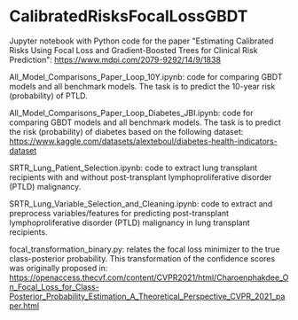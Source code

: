 # CalibratedRisksFocalLossGBDT
Jupyter notebook with Python code for the paper "Estimating Calibrated Risks Using Focal Loss and Gradient-Boosted Trees for Clinical Risk Prediction": https://www.mdpi.com/2079-9292/14/9/1838

All_Model_Comparisons_Paper_Loop_10Y.ipynb: code for comparing GBDT models and all benchmark models. The task is to predict the 10-year risk (probability) of PTLD.

All_Model_Comparisons_Paper_Loop_Diabetes_JBI.ipynb: code for comparing GBDT models and all benchmark models. The task is to predict the risk (probability) of diabetes based on the following dataset: https://www.kaggle.com/datasets/alexteboul/diabetes-health-indicators-dataset

SRTR_Lung_Patient_Selection.ipynb: code to extract lung transplant recipients with and without post-transplant lymphoproliferative disorder (PTLD) malignancy.

SRTR_Lung_Variable_Selection_and_Cleaning.ipynb: code to extract and preprocess variables/features for predicting post-transplant lymphoproliferative disorder (PTLD) malignancy in lung transplant recipients.

focal_transformation_binary.py: relates the focal loss minimizer to the true class-posterior probability. This transformation of the confidence scores was originally proposed in: https://openaccess.thecvf.com/content/CVPR2021/html/Charoenphakdee_On_Focal_Loss_for_Class-Posterior_Probability_Estimation_A_Theoretical_Perspective_CVPR_2021_paper.html
